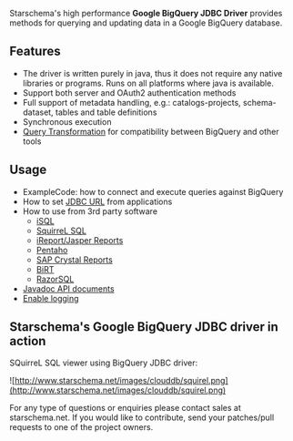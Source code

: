 Starschema's high performance **Google BigQuery JDBC Driver** provides methods for querying and updating data in a Google BigQuery database.

## Features ##

  * The driver is written purely in java, thus it does not require any native libraries or programs. Runs on all platforms where java is available.
  * Support both server and OAuth2 authentication methods
  * Full support of metadata handling, e.g.: catalogs-projects, schema-dataset, tables and table definitions
  * Synchronous execution
  * [Query Transformation](QueryTransformationEngine.md) for compatibility between BigQuery and other tools

## Usage ##

  * ExampleCode: how to connect and execute queries against BigQuery
  * How to set [JDBC URL](JDBCURL.md) from applications
  * How to use from 3rd party software
    * [iSQL](iSQL.md)
    * [SquirreL SQL](SQuirreLSQL.md)
    * [iReport/Jasper Reports](JasperReports.md)
    * [Pentaho](PentahoReportDesigner.md)
    * [SAP Crystal Reports](SAPCrystalReports.md)
    * [BiRT](eclipseBiRT.md)
    * [RazorSQL](RazorSQL.md)
  * [Javadoc API documents](http://www.starschema.net/clouddb/javadoc/)
  * [Enable logging](Logger.md)

## Starschema's Google BigQuery JDBC driver in action ##

SQuirreL SQL viewer using BigQuery JDBC driver:

![http://www.starschema.net/images/clouddb/squirel.png](http://www.starschema.net/images/clouddb/squirel.png)

For any type of questions or enquiries please contact sales at starschema.net. If you would like to contribute, send your patches/pull requests to one of the project owners.